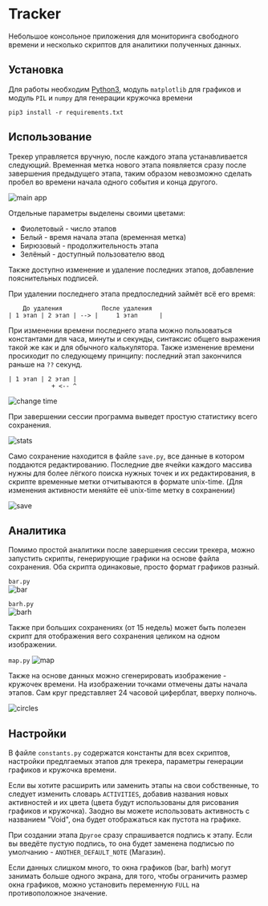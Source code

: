 # Tracker
Небольшое консольное приложения для мониторинга свободного времени и несколько скриптов для аналитики полученных данных.

## Установка
Для работы необходим [Python3](https://www.python.org), модуль `matplotlib` для графиков и модуль `PIL` и `numpy` для генерации кружочка времени

```
pip3 install -r requirements.txt
```
  
## Использование
Трекер управляется вручную, после каждого этапа устанавливается следующий. Временная метка нового этапа появляется сразу после завершения предыдущего этапа, таким образом невозможно сделать пробел во времени начала одного события и конца другого. 

![main app](images/main.png)

Отдельные параметры выделены своими цветами:
* Фиолетовый - число этапов
* Белый - время начала этапа (временная метка)
* Бирюзовый - продолжительность этапа
* Зелёный - доступный пользователю ввод

Также доступно изменение и удаление последних этапов, добавление пояснительных подписей. 

При удалении последнего этапа предпоследний займёт всё его время:
```
    До удаления           После удаления
| 1 этап | 2 этап | --> |     1 этап      |
```

При изменении времени последнего этапа можно пользоваться константами для часа, минуты и секунды, синтаксис общего выражения такой же как и для обычного калькулятора. Также изменение времени просиходит по следующему принципу: последний этап закончился раньше на `??` секунд. 

```
| 1 этап | 2 этап |
            + <-- ^
```

![change time](images/change_time.png)

При завершении сессии программа выведет простую статистику всего сохранения. 

![stats](images/stats.png)

Само сохранение находится в файле `save.py`, все данные в котором поддаются редактированию. Последние две ячейки каждого массива нужны для более лёгкого поиска нужных точек и их редактирования, в скрипте временные метки отчитываются в формате unix-time. (Для изменения активности меняйте её unix-time метку в сохранении)

![save](images/save.png)

## Аналитика
Помимо простой аналитики после завершения сессии трекера, можно запустить скрипты, генерирующие графики на основе файла сохранения. Оба скрипта одинаковые, просто формат графиков разный. 

`bar.py`  
![bar](images/bar.png)

`barh.py`  
![barh](images/barh.png)

Также при больших сохранениях (от 15 недель) может быть полезен скрипт для отображения вего сохранения целиком на одном изображении.

`map.py`
![map](images/map.png)

Также на основе данных можно сгенерировать изображение - кружочек времени. На изображении точками отмечены даты начала этапов. Сам круг представляет 24 часовой циферблат, вверху полночь.

![circles](images/circles.png)

## Настройки
В файле `constants.py` содержатся константы для всех скриптов, настройки предлгаемых этапов для трекера, параметры генерации графиков и кружочка времени. 

Если вы хотите расширить или заменить этапы на свои собственные, то следует изменить словарь `ACTIVITIES`, добавив названия новых активностей и их цвета (цвета будут использованы для рисования графиков и кружочка). Заодно вы можете использовать активность с названием "Void", она будет отображаться как пустота на графике. 

При создании этапа `Другое` сразу спрашивается подпись к этапу. Если вы введёте пустую подпись, то она будет заменена подписью по умолчанию - `ANOTHER_DEFAULT_NOTE` (Магазин).

Если данных слишком много, то окна графиков (bar, barh) могут занимать больше одного экрана, для того, чтобы ограничить размер окна графиков, можно установить переменную `FULL` на противоположное значение. 
